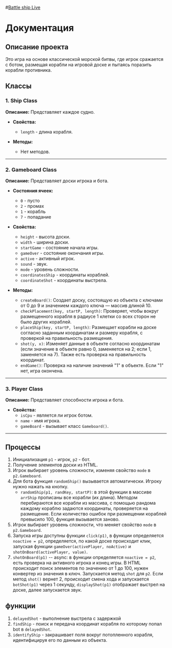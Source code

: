 #[Battle ship Live](https://save1i.github.io/Battleship/)

# Документация

## Описание проекта

Это игра на основе классической морской битвы, где игрок сражается с ботом, размещая корабли на игровой доске и пытаясь поразить корабли противника.

## Классы

### 1. Ship Class

**Описание:** Представляет каждое судно.

- **Свойства:**

  - `length` - длина корабля.

- **Методы:**
  - Нет методов.

---

### 2. Gameboard Class

**Описание:** Представляет доски игрока и бота.

- **Состояния ячеек:**

  - `0` - пусто
  - `2` - промах
  - `1` - корабль
  - `7` - попадание

- **Свойства:**

  - `height` - высота доски.
  - `width` - ширина доски.
  - `startGame` - состояние начала игры.
  - `gameOver` - состояние окончания игры.
  - `active` - активный игрок.
  - `sound` - звук.
  - `mode` - уровень сложности.
  - `coordinatesShip` - координаты кораблей.
  - `coordinateShot` - координаты выстрела.

- **Методы:**
  - `createBoard()`: Создает доску, состоящую из объекта с ключами от 0 до 9 и значением каждого ключа — массив длиной 10.
  - `checkPlacement(key, startP, length)`: Проверяет, чтобы вокруг размещенного корабля в радиусе 1 клетки со всех сторон не было других кораблей.
  - `placeShip(key, startP, length)`: Размещает корабли на доске согласно заданным координатам и размеру корабля, с проверкой на правильность размещения.
  - `shot(y, x)`: Изменяет данные в объекте согласно координатам (если значение в объекте равно 0, заменяется на 2; если 1, заменяется на 7). Также есть проверка на правильность координат.
  - `endGame()`: Проверка на наличие значений "1" в объекте. Если "1" нет, игра окончена.

---

### 3. Player Class

**Описание:** Представляет способности игрока и бота.

- **Свойства:**
  - `isCpu` - является ли игрок ботом.
  - `name` - имя игрока.
  - `gameBoard` - вызывает класс `Gameboard()`.

---

## Процессы

1. Инициализация `p1` - игрок, `p2` - бот.
2. Получение элементов доски из HTML.
3. Игрок выбирает уровень сложности, изменяя свойство `mode` в `p2.Gameboard`.
4. Для бота функция `randomShip()` вызывается автоматически. Игроку нужно нажать на кнопку.
   - `randomShip(p1, randKey, startP)`: в этой функции в массиве `arrShip` прописаны все корабли (их длина). Методом перебираются все корабли из массива, с помощью рандома каждому кораблю задаются координаты, проверяется на размещение. Если количество ошибок при размещении кораблей превысило 100, функция вызывается заново.
5. Игрок выбирает уровень сложности, что меняет свойство `mode` в `p2.Gameboard`.
6. Запуска игры доступны функции `click(p1)`, в функции определяется `noactive = p2`, определяется, по какой доске происходит клик, запуская функции `gameOver(activePlayer, noActive)` и `shotOnBoard(activePlayer, value)`.
7. `shotOnBoard(p1)` -- async: в функции определяется `noactive = p2`, есть проверка на активного игрока и конец игры. В HTML происходит поиск элементов по значению от 1 до 100, нужен конвертер из значения в ключ. Запускается метод `shot` для `p2`. Если метод `shot()` вернет 2, происходит смена хода и запускается `botShot(p1)` через 1 секунду, `displayShot(p1)` отображает выстрел на доске, далее запускается звук.

## функции

1. `delayedShot` - выполнение выстрела с задержкой
2. `findShip` - поиск и передача координат корабля по которому попал bot в `delayedShot`.
3. `identifyShip` - закрашивает поля вокруг потопленного корабля, идентифицируя его по данным из объекта.
